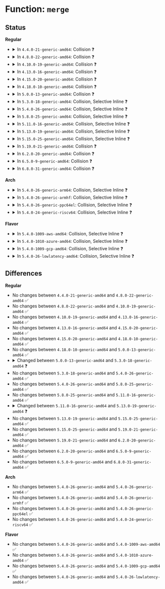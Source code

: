 # Function: <code>merge</code>

## Status
<b>Regular</b>
<ul>
<li>
<details>
<summary>In <code>4.4.0-21-generic-amd64</code>: Collision ❓</summary>

```c
struct list_head * merge(void * priv, int (*)(void *, struct list_head *, struct list_head *) cmp, struct list_head * a, struct list_head * b)
```

```json
{
  "name": "merge",
  "collision_type": "Static-Static Collision",
  "inline_type": "No",
  "funcs": [
    {
      "addr": 18446744071583017312,
      "name": "merge",
      "external": false,
      "loc": "lib/list_sort.c:19",
      "file": "lib/list_sort.c",
      "inline": "seen, unknown",
      "caller_inline": [],
      "caller_func": [
        "lib/list_sort.c:list_sort",
        "lib/list_sort.c:list_sort"
      ]
    },
    {
      "addr": 18446744071583056704,
      "name": "merge",
      "external": false,
      "loc": "lib/btree.c:520",
      "file": "lib/btree.c",
      "inline": "seen, unknown",
      "caller_inline": [],
      "caller_func": [
        "lib/btree.c:btree_remove_level"
      ]
    }
  ],
  "symbols": [
    {
      "addr": 18446744071583017312,
      "name": "merge",
      "section": ".text",
      "bind": "STB_LOCAL",
      "size": 168
    },
    {
      "addr": 18446744071583056704,
      "name": "merge",
      "section": ".text",
      "bind": "STB_LOCAL",
      "size": 215
    }
  ]
}
```
</details>
</li>
<li>
<details>
<summary>In <code>4.8.0-22-generic-amd64</code>: Collision ❓</summary>

```c
struct list_head * merge(void * priv, int (*)(void *, struct list_head *, struct list_head *) cmp, struct list_head * a, struct list_head * b)
```

```json
{
  "name": "merge",
  "collision_type": "Static-Static Collision",
  "inline_type": "No",
  "funcs": [
    {
      "addr": 18446744071583308320,
      "name": "merge",
      "external": false,
      "loc": "lib/list_sort.c:19",
      "file": "lib/list_sort.c",
      "inline": "seen, unknown",
      "caller_inline": [],
      "caller_func": [
        "lib/list_sort.c:list_sort",
        "lib/list_sort.c:list_sort"
      ]
    },
    {
      "addr": 18446744071583350480,
      "name": "merge",
      "external": false,
      "loc": "lib/btree.c:520",
      "file": "lib/btree.c",
      "inline": "seen, unknown",
      "caller_inline": [],
      "caller_func": [
        "lib/btree.c:btree_remove_level"
      ]
    }
  ],
  "symbols": [
    {
      "addr": 18446744071583308320,
      "name": "merge",
      "section": ".text",
      "bind": "STB_LOCAL",
      "size": 168
    },
    {
      "addr": 18446744071583350480,
      "name": "merge",
      "section": ".text",
      "bind": "STB_LOCAL",
      "size": 215
    }
  ]
}
```
</details>
</li>
<li>
<details>
<summary>In <code>4.10.0-19-generic-amd64</code>: Collision ❓</summary>

```c
struct list_head * merge(void * priv, int (*)(void *, struct list_head *, struct list_head *) cmp, struct list_head * a, struct list_head * b)
```

```json
{
  "name": "merge",
  "collision_type": "Static-Static Collision",
  "inline_type": "No",
  "funcs": [
    {
      "addr": 18446744071583427632,
      "name": "merge",
      "external": false,
      "loc": "lib/list_sort.c:19",
      "file": "lib/list_sort.c",
      "inline": "seen, unknown",
      "caller_inline": [],
      "caller_func": [
        "lib/list_sort.c:list_sort",
        "lib/list_sort.c:list_sort"
      ]
    },
    {
      "addr": 18446744071583475856,
      "name": "merge",
      "external": false,
      "loc": "lib/btree.c:520",
      "file": "lib/btree.c",
      "inline": "seen, unknown",
      "caller_inline": [],
      "caller_func": [
        "lib/btree.c:btree_remove_level"
      ]
    }
  ],
  "symbols": [
    {
      "addr": 18446744071583427632,
      "name": "merge",
      "section": ".text",
      "bind": "STB_LOCAL",
      "size": 168
    },
    {
      "addr": 18446744071583475856,
      "name": "merge",
      "section": ".text",
      "bind": "STB_LOCAL",
      "size": 215
    }
  ]
}
```
</details>
</li>
<li>
<details>
<summary>In <code>4.13.0-16-generic-amd64</code>: Collision ❓</summary>

```c
struct list_head * merge(void * priv, int (*)(void *, struct list_head *, struct list_head *) cmp, struct list_head * a, struct list_head * b)
```

```json
{
  "name": "merge",
  "collision_type": "Static-Static Collision",
  "inline_type": "No",
  "funcs": [
    {
      "addr": 18446744071583448960,
      "name": "merge",
      "external": false,
      "loc": "lib/list_sort.c:16",
      "file": "lib/list_sort.c",
      "inline": "seen, unknown",
      "caller_inline": [],
      "caller_func": []
    },
    {
      "addr": 18446744071583498064,
      "name": "merge",
      "external": false,
      "loc": "lib/btree.c:520",
      "file": "lib/btree.c",
      "inline": "seen, unknown",
      "caller_inline": [],
      "caller_func": [
        "lib/btree.c:btree_remove_level"
      ]
    }
  ],
  "symbols": [
    {
      "addr": 18446744071583448960,
      "name": "merge",
      "section": ".text",
      "bind": "STB_LOCAL",
      "size": 168
    },
    {
      "addr": 18446744071583498064,
      "name": "merge",
      "section": ".text",
      "bind": "STB_LOCAL",
      "size": 221
    }
  ]
}
```
</details>
</li>
<li>
<details>
<summary>In <code>4.15.0-20-generic-amd64</code>: Collision ❓</summary>

```c
struct list_head * merge(void * priv, int (*)(void *, struct list_head *, struct list_head *) cmp, struct list_head * a, struct list_head * b)
```

```json
{
  "name": "merge",
  "collision_type": "Static-Static Collision",
  "inline_type": "No",
  "funcs": [
    {
      "addr": 18446744071583629056,
      "name": "merge",
      "external": false,
      "loc": "lib/list_sort.c:17",
      "file": "lib/list_sort.c",
      "inline": "seen, unknown",
      "caller_inline": [],
      "caller_func": []
    },
    {
      "addr": 18446744071583680096,
      "name": "merge",
      "external": false,
      "loc": "lib/btree.c:520",
      "file": "lib/btree.c",
      "inline": "seen, unknown",
      "caller_inline": [],
      "caller_func": [
        "lib/btree.c:btree_remove_level"
      ]
    }
  ],
  "symbols": [
    {
      "addr": 18446744071583629056,
      "name": "merge",
      "section": ".text",
      "bind": "STB_LOCAL",
      "size": 170
    },
    {
      "addr": 18446744071583680096,
      "name": "merge",
      "section": ".text",
      "bind": "STB_LOCAL",
      "size": 221
    }
  ]
}
```
</details>
</li>
<li>
<details>
<summary>In <code>4.18.0-10-generic-amd64</code>: Collision ❓</summary>

```c
struct list_head * merge(void * priv, int (*)(void *, struct list_head *, struct list_head *) cmp, struct list_head * a, struct list_head * b)
```

```json
{
  "name": "merge",
  "collision_type": "Static-Static Collision",
  "inline_type": "No",
  "funcs": [
    {
      "addr": 18446744071583845616,
      "name": "merge",
      "external": false,
      "loc": "lib/list_sort.c:17",
      "file": "lib/list_sort.c",
      "inline": "seen, unknown",
      "caller_inline": [],
      "caller_func": []
    },
    {
      "addr": 18446744071583897984,
      "name": "merge",
      "external": false,
      "loc": "lib/btree.c:522",
      "file": "lib/btree.c",
      "inline": "seen, unknown",
      "caller_inline": [],
      "caller_func": [
        "lib/btree.c:btree_remove_level"
      ]
    }
  ],
  "symbols": [
    {
      "addr": 18446744071583845616,
      "name": "merge",
      "section": ".text",
      "bind": "STB_LOCAL",
      "size": 170
    },
    {
      "addr": 18446744071583897984,
      "name": "merge",
      "section": ".text",
      "bind": "STB_LOCAL",
      "size": 219
    }
  ]
}
```
</details>
</li>
<li>
<details>
<summary>In <code>5.0.0-13-generic-amd64</code>: Collision ❓</summary>

```c
struct list_head * merge(void * priv, int (*)(void *, struct list_head *, struct list_head *) cmp, struct list_head * a, struct list_head * b)
```

```json
{
  "name": "merge",
  "collision_type": "Static-Static Collision",
  "inline_type": "No",
  "funcs": [
    {
      "addr": 18446744071583929312,
      "name": "merge",
      "external": false,
      "loc": "lib/list_sort.c:17",
      "file": "lib/list_sort.c",
      "inline": "seen, unknown",
      "caller_inline": [],
      "caller_func": []
    },
    {
      "addr": 18446744071583982256,
      "name": "merge",
      "external": false,
      "loc": "lib/btree.c:522",
      "file": "lib/btree.c",
      "inline": "seen, unknown",
      "caller_inline": [],
      "caller_func": [
        "lib/btree.c:btree_remove_level"
      ]
    }
  ],
  "symbols": [
    {
      "addr": 18446744071583929312,
      "name": "merge",
      "section": ".text",
      "bind": "STB_LOCAL",
      "size": 170
    },
    {
      "addr": 18446744071583982256,
      "name": "merge",
      "section": ".text",
      "bind": "STB_LOCAL",
      "size": 219
    }
  ]
}
```
</details>
</li>
<li>
<details>
<summary>In <code>5.3.0-18-generic-amd64</code>: Collision, Selective Inline ❓</summary>

```c
struct list_head * merge(void * priv, cmp_func cmp, struct list_head * a, struct list_head * b)
```

```json
{
  "name": "merge",
  "collision_type": "Static-Static Collision",
  "inline_type": "Selective",
  "funcs": [
    {
      "addr": 18446744071584109189,
      "name": "merge",
      "external": false,
      "loc": "lib/list_sort.c:19",
      "file": "lib/list_sort.c",
      "inline": "not declared, inlined",
      "caller_inline": [
        "lib/list_sort.c:list_sort",
        "lib/list_sort.c:list_sort"
      ],
      "caller_func": []
    },
    {
      "addr": 18446744071584164752,
      "name": "merge",
      "external": false,
      "loc": "lib/btree.c:520",
      "file": "lib/btree.c",
      "inline": "seen, unknown",
      "caller_inline": [],
      "caller_func": [
        "lib/btree.c:btree_remove_level"
      ]
    }
  ],
  "symbols": [
    {
      "addr": 18446744071584164752,
      "name": "merge",
      "section": ".text",
      "bind": "STB_LOCAL",
      "size": 243
    }
  ]
}
```
</details>
</li>
<li>
<details>
<summary>In <code>5.4.0-26-generic-amd64</code>: Collision, Selective Inline ❓</summary>

```c
struct list_head * merge(void * priv, cmp_func cmp, struct list_head * a, struct list_head * b)
```

```json
{
  "name": "merge",
  "collision_type": "Static-Static Collision",
  "inline_type": "Selective",
  "funcs": [
    {
      "addr": 18446744071584232037,
      "name": "merge",
      "external": false,
      "loc": "lib/list_sort.c:19",
      "file": "lib/list_sort.c",
      "inline": "not declared, inlined",
      "caller_inline": [
        "lib/list_sort.c:list_sort",
        "lib/list_sort.c:list_sort"
      ],
      "caller_func": []
    },
    {
      "addr": 18446744071584298448,
      "name": "merge",
      "external": false,
      "loc": "lib/btree.c:520",
      "file": "lib/btree.c",
      "inline": "seen, unknown",
      "caller_inline": [],
      "caller_func": [
        "lib/btree.c:btree_remove_level"
      ]
    }
  ],
  "symbols": [
    {
      "addr": 18446744071584298448,
      "name": "merge",
      "section": ".text",
      "bind": "STB_LOCAL",
      "size": 243
    }
  ]
}
```
</details>
</li>
<li>
<details>
<summary>In <code>5.8.0-25-generic-amd64</code>: Collision, Selective Inline ❓</summary>

```c
struct list_head * merge(void * priv, cmp_func cmp, struct list_head * a, struct list_head * b)
```

```json
{
  "name": "merge",
  "collision_type": "Static-Static Collision",
  "inline_type": "Selective",
  "funcs": [
    {
      "addr": 18446744071584638901,
      "name": "merge",
      "external": false,
      "loc": "lib/list_sort.c:19",
      "file": "lib/list_sort.c",
      "inline": "not declared, inlined",
      "caller_inline": [
        "lib/list_sort.c:list_sort",
        "lib/list_sort.c:list_sort"
      ],
      "caller_func": []
    },
    {
      "addr": 18446744071584708656,
      "name": "merge",
      "external": false,
      "loc": "lib/btree.c:520",
      "file": "lib/btree.c",
      "inline": "seen, unknown",
      "caller_inline": [],
      "caller_func": [
        "lib/btree.c:rebalance"
      ]
    }
  ],
  "symbols": [
    {
      "addr": 18446744071584708656,
      "name": "merge",
      "section": ".text",
      "bind": "STB_LOCAL",
      "size": 235
    }
  ]
}
```
</details>
</li>
<li>
<details>
<summary>In <code>5.11.0-16-generic-amd64</code>: Collision, Selective Inline ❓</summary>

```c
struct list_head * merge(void * priv, cmp_func cmp, struct list_head * a, struct list_head * b)
```

```json
{
  "name": "merge",
  "collision_type": "Static-Static Collision",
  "inline_type": "Selective",
  "funcs": [
    {
      "addr": 18446744071584758437,
      "name": "merge",
      "external": false,
      "loc": "lib/list_sort.c:19",
      "file": "lib/list_sort.c",
      "inline": "not declared, inlined",
      "caller_inline": [
        "lib/list_sort.c:list_sort",
        "lib/list_sort.c:list_sort"
      ],
      "caller_func": []
    },
    {
      "addr": 18446744071584821840,
      "name": "merge",
      "external": false,
      "loc": "lib/btree.c:520",
      "file": "lib/btree.c",
      "inline": "seen, unknown",
      "caller_inline": [],
      "caller_func": [
        "lib/btree.c:rebalance"
      ]
    }
  ],
  "symbols": [
    {
      "addr": 18446744071584821840,
      "name": "merge",
      "section": ".text",
      "bind": "STB_LOCAL",
      "size": 235
    }
  ]
}
```
</details>
</li>
<li>
<details>
<summary>In <code>5.13.0-19-generic-amd64</code>: Collision, Selective Inline ❓</summary>

```c
struct list_head * merge(void * priv, list_cmp_func_t cmp, struct list_head * a, struct list_head * b)
```

```json
{
  "name": "merge",
  "collision_type": "Static-Static Collision",
  "inline_type": "Selective",
  "funcs": [
    {
      "addr": 18446744071584786885,
      "name": "merge",
      "external": false,
      "loc": "lib/list_sort.c:16",
      "file": "lib/list_sort.c",
      "inline": "not declared, inlined",
      "caller_inline": [
        "lib/list_sort.c:list_sort",
        "lib/list_sort.c:list_sort"
      ],
      "caller_func": []
    },
    {
      "addr": 18446744071584866512,
      "name": "merge",
      "external": false,
      "loc": "lib/btree.c:520",
      "file": "lib/btree.c",
      "inline": "seen, unknown",
      "caller_inline": [],
      "caller_func": [
        "lib/btree.c:rebalance"
      ]
    }
  ],
  "symbols": [
    {
      "addr": 18446744071584866512,
      "name": "merge",
      "section": ".text",
      "bind": "STB_LOCAL",
      "size": 237
    }
  ]
}
```
</details>
</li>
<li>
<details>
<summary>In <code>5.15.0-25-generic-amd64</code>: Collision, Selective Inline ❓</summary>

```c
struct list_head * merge(void * priv, list_cmp_func_t cmp, struct list_head * a, struct list_head * b)
```

```json
{
  "name": "merge",
  "collision_type": "Static-Static Collision",
  "inline_type": "Selective",
  "funcs": [
    {
      "addr": 18446744071585217653,
      "name": "merge",
      "external": false,
      "loc": "lib/list_sort.c:16",
      "file": "lib/list_sort.c",
      "inline": "not declared, inlined",
      "caller_inline": [
        "lib/list_sort.c:list_sort",
        "lib/list_sort.c:list_sort"
      ],
      "caller_func": []
    },
    {
      "addr": 18446744071585289280,
      "name": "merge",
      "external": false,
      "loc": "lib/btree.c:520",
      "file": "lib/btree.c",
      "inline": "seen, unknown",
      "caller_inline": [],
      "caller_func": [
        "lib/btree.c:rebalance"
      ]
    }
  ],
  "symbols": [
    {
      "addr": 18446744071585289280,
      "name": "merge",
      "section": ".text",
      "bind": "STB_LOCAL",
      "size": 237
    }
  ]
}
```
</details>
</li>
<li>
<details>
<summary>In <code>5.19.0-21-generic-amd64</code>: Collision ❓</summary>

```c
struct list_head * merge(void * priv, list_cmp_func_t cmp, struct list_head * a, struct list_head * b)
```

```json
{
  "name": "merge",
  "collision_type": "Static-Static Collision",
  "inline_type": "No",
  "funcs": [
    {
      "addr": 18446744071586055264,
      "name": "merge",
      "external": false,
      "loc": "lib/list_sort.c:16",
      "file": "lib/list_sort.c",
      "inline": "seen, unknown",
      "caller_inline": [],
      "caller_func": [
        "lib/list_sort.c:list_sort",
        "lib/list_sort.c:list_sort"
      ]
    },
    {
      "addr": 18446744071586143040,
      "name": "merge",
      "external": false,
      "loc": "lib/btree.c:520",
      "file": "lib/btree.c",
      "inline": "seen, unknown",
      "caller_inline": [],
      "caller_func": [
        "lib/btree.c:rebalance"
      ]
    }
  ],
  "symbols": [
    {
      "addr": 18446744071586055264,
      "name": "merge",
      "section": ".text",
      "bind": "STB_LOCAL",
      "size": 191
    },
    {
      "addr": 18446744071586143040,
      "name": "merge",
      "section": ".text",
      "bind": "STB_LOCAL",
      "size": 270
    }
  ]
}
```
</details>
</li>
<li>
<details>
<summary>In <code>6.2.0-20-generic-amd64</code>: Collision ❓</summary>

```c
struct list_head * merge(void * priv, list_cmp_func_t cmp, struct list_head * a, struct list_head * b)
```

```json
{
  "name": "merge",
  "collision_type": "Static-Static Collision",
  "inline_type": "No",
  "funcs": [
    {
      "addr": 18446744071587039104,
      "name": "merge",
      "external": false,
      "loc": "lib/list_sort.c:16",
      "file": "lib/list_sort.c",
      "inline": "seen, unknown",
      "caller_inline": [],
      "caller_func": [
        "lib/list_sort.c:list_sort",
        "lib/list_sort.c:list_sort"
      ]
    },
    {
      "addr": 18446744071587135952,
      "name": "merge",
      "external": false,
      "loc": "lib/btree.c:516",
      "file": "lib/btree.c",
      "inline": "seen, unknown",
      "caller_inline": [],
      "caller_func": [
        "lib/btree.c:rebalance"
      ]
    }
  ],
  "symbols": [
    {
      "addr": 18446744071587039104,
      "name": "merge",
      "section": ".text",
      "bind": "STB_LOCAL",
      "size": 191
    },
    {
      "addr": 18446744071587135952,
      "name": "merge",
      "section": ".text",
      "bind": "STB_LOCAL",
      "size": 270
    }
  ]
}
```
</details>
</li>
<li>
<details>
<summary>In <code>6.5.0-9-generic-amd64</code>: Collision ❓</summary>

```c
struct list_head * merge(void * priv, list_cmp_func_t cmp, struct list_head * a, struct list_head * b)
```

```json
{
  "name": "merge",
  "collision_type": "Static-Static Collision",
  "inline_type": "No",
  "funcs": [
    {
      "addr": 18446744071587296208,
      "name": "merge",
      "external": false,
      "loc": "lib/list_sort.c:16",
      "file": "lib/list_sort.c",
      "inline": "seen, unknown",
      "caller_inline": [],
      "caller_func": [
        "lib/list_sort.c:list_sort",
        "lib/list_sort.c:list_sort"
      ]
    },
    {
      "addr": 18446744071587398096,
      "name": "merge",
      "external": false,
      "loc": "lib/btree.c:516",
      "file": "lib/btree.c",
      "inline": "seen, unknown",
      "caller_inline": [],
      "caller_func": [
        "lib/btree.c:rebalance"
      ]
    }
  ],
  "symbols": [
    {
      "addr": 18446744071587296208,
      "name": "merge",
      "section": ".text",
      "bind": "STB_LOCAL",
      "size": 191
    },
    {
      "addr": 18446744071587398096,
      "name": "merge",
      "section": ".text",
      "bind": "STB_LOCAL",
      "size": 270
    }
  ]
}
```
</details>
</li>
<li>
<details>
<summary>In <code>6.8.0-31-generic-amd64</code>: Collision ❓</summary>

```c
struct list_head * merge(void * priv, list_cmp_func_t cmp, struct list_head * a, struct list_head * b)
```

```json
{
  "name": "merge",
  "collision_type": "Static-Static Collision",
  "inline_type": "No",
  "funcs": [
    {
      "addr": 18446744071587582032,
      "name": "merge",
      "external": false,
      "loc": "lib/list_sort.c:16",
      "file": "lib/list_sort.c",
      "inline": "seen, unknown",
      "caller_inline": [],
      "caller_func": [
        "lib/list_sort.c:list_sort",
        "lib/list_sort.c:list_sort"
      ]
    },
    {
      "addr": 18446744071587732448,
      "name": "merge",
      "external": false,
      "loc": "lib/btree.c:516",
      "file": "lib/btree.c",
      "inline": "seen, unknown",
      "caller_inline": [],
      "caller_func": [
        "lib/btree.c:rebalance"
      ]
    }
  ],
  "symbols": [
    {
      "addr": 18446744071587582032,
      "name": "merge",
      "section": ".text",
      "bind": "STB_LOCAL",
      "size": 191
    },
    {
      "addr": 18446744071587732448,
      "name": "merge",
      "section": ".text",
      "bind": "STB_LOCAL",
      "size": 270
    }
  ]
}
```
</details>
</li>
</ul>
<b>Arch</b>
<ul>
<li>
<details>
<summary>In <code>5.4.0-26-generic-arm64</code>: Collision, Selective Inline ❓</summary>

```c
struct list_head * merge(void * priv, cmp_func cmp, struct list_head * a, struct list_head * b)
```

```json
{
  "name": "merge",
  "collision_type": "Static-Static Collision",
  "inline_type": "Selective",
  "funcs": [
    {
      "addr": 18446603336496107420,
      "name": "merge",
      "external": false,
      "loc": "lib/list_sort.c:19",
      "file": "lib/list_sort.c",
      "inline": "not declared, inlined",
      "caller_inline": [
        "lib/list_sort.c:list_sort",
        "lib/list_sort.c:list_sort"
      ],
      "caller_func": []
    },
    {
      "addr": 18446603336496184888,
      "name": "merge",
      "external": false,
      "loc": "lib/btree.c:520",
      "file": "lib/btree.c",
      "inline": "seen, unknown",
      "caller_inline": [],
      "caller_func": [
        "lib/btree.c:btree_remove_level",
        "lib/btree.c:btree_remove_level"
      ]
    }
  ],
  "symbols": [
    {
      "addr": 18446603336496184888,
      "name": "merge",
      "section": ".text",
      "bind": "STB_LOCAL",
      "size": 216
    }
  ]
}
```
</details>
</li>
<li>
<details>
<summary>In <code>5.4.0-26-generic-armhf</code>: Collision, Selective Inline ❓</summary>

```c
struct list_head * merge(void * priv, cmp_func cmp, struct list_head * a, struct list_head * b)
```

```json
{
  "name": "merge",
  "collision_type": "Static-Static Collision",
  "inline_type": "Selective",
  "funcs": [
    {
      "addr": 3229432688,
      "name": "merge",
      "external": false,
      "loc": "lib/list_sort.c:19",
      "file": "lib/list_sort.c",
      "inline": "not declared, inlined",
      "caller_inline": [
        "lib/list_sort.c:list_sort",
        "lib/list_sort.c:list_sort"
      ],
      "caller_func": []
    },
    {
      "addr": 3229505436,
      "name": "merge",
      "external": false,
      "loc": "lib/btree.c:520",
      "file": "lib/btree.c",
      "inline": "seen, unknown",
      "caller_inline": [],
      "caller_func": [
        "lib/btree.c:btree_remove_level",
        "lib/btree.c:btree_remove_level"
      ]
    }
  ],
  "symbols": [
    {
      "addr": 3229505436,
      "name": "merge",
      "section": ".text",
      "bind": "STB_LOCAL",
      "size": 256
    }
  ]
}
```
</details>
</li>
<li>
<details>
<summary>In <code>5.4.0-26-generic-ppc64el</code>: Collision, Selective Inline ❓</summary>

```c
struct list_head * merge(void * priv, cmp_func cmp, struct list_head * a, struct list_head * b)
```

```json
{
  "name": "merge",
  "collision_type": "Static-Static Collision",
  "inline_type": "Selective",
  "funcs": [
    {
      "addr": 13835058055290355288,
      "name": "merge",
      "external": false,
      "loc": "lib/list_sort.c:19",
      "file": "lib/list_sort.c",
      "inline": "not declared, inlined",
      "caller_inline": [
        "lib/list_sort.c:list_sort",
        "lib/list_sort.c:list_sort"
      ],
      "caller_func": []
    },
    {
      "addr": 13835058055290461840,
      "name": "merge",
      "external": false,
      "loc": "lib/btree.c:520",
      "file": "lib/btree.c",
      "inline": "seen, unknown",
      "caller_inline": [],
      "caller_func": [
        "lib/btree.c:btree_remove_level",
        "lib/btree.c:btree_remove_level"
      ]
    }
  ],
  "symbols": [
    {
      "addr": 13835058055290461840,
      "name": "merge",
      "section": ".text",
      "bind": "STB_LOCAL",
      "size": 364
    }
  ]
}
```
</details>
</li>
<li>
<details>
<summary>In <code>5.4.0-24-generic-riscv64</code>: Collision, Selective Inline ❓</summary>

```c
struct list_head * merge(void * priv, cmp_func cmp, struct list_head * a, struct list_head * b)
```

```json
{
  "name": "merge",
  "collision_type": "Static-Static Collision",
  "inline_type": "Selective",
  "funcs": [
    {
      "addr": 18446743936275173156,
      "name": "merge",
      "external": false,
      "loc": "lib/list_sort.c:19",
      "file": "lib/list_sort.c",
      "inline": "not declared, inlined",
      "caller_inline": [
        "lib/list_sort.c:list_sort",
        "lib/list_sort.c:list_sort"
      ],
      "caller_func": []
    },
    {
      "addr": 18446743936275237316,
      "name": "merge",
      "external": false,
      "loc": "lib/btree.c:520",
      "file": "lib/btree.c",
      "inline": "seen, unknown",
      "caller_inline": [],
      "caller_func": [
        "lib/btree.c:btree_remove_level",
        "lib/btree.c:btree_remove_level"
      ]
    }
  ],
  "symbols": [
    {
      "addr": 18446743936275237316,
      "name": "merge",
      "section": ".text",
      "bind": "STB_LOCAL",
      "size": 196
    }
  ]
}
```
</details>
</li>
</ul>
<b>Flavor</b>
<ul>
<li>
<details>
<summary>In <code>5.4.0-1009-aws-amd64</code>: Collision, Selective Inline ❓</summary>

```c
struct list_head * merge(void * priv, cmp_func cmp, struct list_head * a, struct list_head * b)
```

```json
{
  "name": "merge",
  "collision_type": "Static-Static Collision",
  "inline_type": "Selective",
  "funcs": [
    {
      "addr": 18446744071584200773,
      "name": "merge",
      "external": false,
      "loc": "lib/list_sort.c:19",
      "file": "lib/list_sort.c",
      "inline": "not declared, inlined",
      "caller_inline": [
        "lib/list_sort.c:list_sort",
        "lib/list_sort.c:list_sort"
      ],
      "caller_func": []
    },
    {
      "addr": 18446744071584267184,
      "name": "merge",
      "external": false,
      "loc": "lib/btree.c:520",
      "file": "lib/btree.c",
      "inline": "seen, unknown",
      "caller_inline": [],
      "caller_func": [
        "lib/btree.c:btree_remove_level"
      ]
    }
  ],
  "symbols": [
    {
      "addr": 18446744071584267184,
      "name": "merge",
      "section": ".text",
      "bind": "STB_LOCAL",
      "size": 243
    }
  ]
}
```
</details>
</li>
<li>
<details>
<summary>In <code>5.4.0-1010-azure-amd64</code>: Collision, Selective Inline ❓</summary>

```c
struct list_head * merge(void * priv, cmp_func cmp, struct list_head * a, struct list_head * b)
```

```json
{
  "name": "merge",
  "collision_type": "Static-Static Collision",
  "inline_type": "Selective",
  "funcs": [
    {
      "addr": 18446744071584135989,
      "name": "merge",
      "external": false,
      "loc": "lib/list_sort.c:19",
      "file": "lib/list_sort.c",
      "inline": "not declared, inlined",
      "caller_inline": [
        "lib/list_sort.c:list_sort",
        "lib/list_sort.c:list_sort"
      ],
      "caller_func": []
    },
    {
      "addr": 18446744071584202384,
      "name": "merge",
      "external": false,
      "loc": "lib/btree.c:520",
      "file": "lib/btree.c",
      "inline": "seen, unknown",
      "caller_inline": [],
      "caller_func": [
        "lib/btree.c:btree_remove_level"
      ]
    }
  ],
  "symbols": [
    {
      "addr": 18446744071584202384,
      "name": "merge",
      "section": ".text",
      "bind": "STB_LOCAL",
      "size": 243
    }
  ]
}
```
</details>
</li>
<li>
<details>
<summary>In <code>5.4.0-1009-gcp-amd64</code>: Collision, Selective Inline ❓</summary>

```c
struct list_head * merge(void * priv, cmp_func cmp, struct list_head * a, struct list_head * b)
```

```json
{
  "name": "merge",
  "collision_type": "Static-Static Collision",
  "inline_type": "Selective",
  "funcs": [
    {
      "addr": 18446744071584184533,
      "name": "merge",
      "external": false,
      "loc": "lib/list_sort.c:19",
      "file": "lib/list_sort.c",
      "inline": "not declared, inlined",
      "caller_inline": [
        "lib/list_sort.c:list_sort",
        "lib/list_sort.c:list_sort"
      ],
      "caller_func": []
    },
    {
      "addr": 18446744071584250944,
      "name": "merge",
      "external": false,
      "loc": "lib/btree.c:520",
      "file": "lib/btree.c",
      "inline": "seen, unknown",
      "caller_inline": [],
      "caller_func": [
        "lib/btree.c:btree_remove_level"
      ]
    }
  ],
  "symbols": [
    {
      "addr": 18446744071584250944,
      "name": "merge",
      "section": ".text",
      "bind": "STB_LOCAL",
      "size": 243
    }
  ]
}
```
</details>
</li>
<li>
<details>
<summary>In <code>5.4.0-26-lowlatency-amd64</code>: Collision, Selective Inline ❓</summary>

```c
struct list_head * merge(void * priv, cmp_func cmp, struct list_head * a, struct list_head * b)
```

```json
{
  "name": "merge",
  "collision_type": "Static-Static Collision",
  "inline_type": "Selective",
  "funcs": [
    {
      "addr": 18446744071584288885,
      "name": "merge",
      "external": false,
      "loc": "lib/list_sort.c:19",
      "file": "lib/list_sort.c",
      "inline": "not declared, inlined",
      "caller_inline": [
        "lib/list_sort.c:list_sort",
        "lib/list_sort.c:list_sort"
      ],
      "caller_func": []
    },
    {
      "addr": 18446744071584355872,
      "name": "merge",
      "external": false,
      "loc": "lib/btree.c:520",
      "file": "lib/btree.c",
      "inline": "seen, unknown",
      "caller_inline": [],
      "caller_func": [
        "lib/btree.c:btree_remove_level"
      ]
    }
  ],
  "symbols": [
    {
      "addr": 18446744071584355872,
      "name": "merge",
      "section": ".text",
      "bind": "STB_LOCAL",
      "size": 243
    }
  ]
}
```
</details>
</li>
</ul>

## Differences
<b>Regular</b>
<ul>
<li>
No changes between <code>4.4.0-21-generic-amd64</code> and <code>4.8.0-22-generic-amd64</code> ✅
</li>
<li>
No changes between <code>4.8.0-22-generic-amd64</code> and <code>4.10.0-19-generic-amd64</code> ✅
</li>
<li>
No changes between <code>4.10.0-19-generic-amd64</code> and <code>4.13.0-16-generic-amd64</code> ✅
</li>
<li>
No changes between <code>4.13.0-16-generic-amd64</code> and <code>4.15.0-20-generic-amd64</code> ✅
</li>
<li>
No changes between <code>4.15.0-20-generic-amd64</code> and <code>4.18.0-10-generic-amd64</code> ✅
</li>
<li>
No changes between <code>4.18.0-10-generic-amd64</code> and <code>5.0.0-13-generic-amd64</code> ✅
</li>
<li>
<details>
<summary>Changed between <code>5.0.0-13-generic-amd64</code> and <code>5.3.0-18-generic-amd64</code> ❓</summary>
<ul>
<li>
<b>Param type changed. </b>
<code>int (*)(void *, struct list_head *, struct list_head *) cmp</code> ➡️ <code>cmp_func cmp</code>
</li>
</ul>
</details>
</li>
<li>
No changes between <code>5.3.0-18-generic-amd64</code> and <code>5.4.0-26-generic-amd64</code> ✅
</li>
<li>
No changes between <code>5.4.0-26-generic-amd64</code> and <code>5.8.0-25-generic-amd64</code> ✅
</li>
<li>
No changes between <code>5.8.0-25-generic-amd64</code> and <code>5.11.0-16-generic-amd64</code> ✅
</li>
<li>
<details>
<summary>Changed between <code>5.11.0-16-generic-amd64</code> and <code>5.13.0-19-generic-amd64</code> ❓</summary>
<ul>
<li>
<b>Param type changed. </b>
<code>cmp_func cmp</code> ➡️ <code>list_cmp_func_t cmp</code>
</li>
</ul>
</details>
</li>
<li>
No changes between <code>5.13.0-19-generic-amd64</code> and <code>5.15.0-25-generic-amd64</code> ✅
</li>
<li>
No changes between <code>5.15.0-25-generic-amd64</code> and <code>5.19.0-21-generic-amd64</code> ✅
</li>
<li>
No changes between <code>5.19.0-21-generic-amd64</code> and <code>6.2.0-20-generic-amd64</code> ✅
</li>
<li>
No changes between <code>6.2.0-20-generic-amd64</code> and <code>6.5.0-9-generic-amd64</code> ✅
</li>
<li>
No changes between <code>6.5.0-9-generic-amd64</code> and <code>6.8.0-31-generic-amd64</code> ✅
</li>
</ul>
<b>Arch</b>
<ul>
<li>
No changes between <code>5.4.0-26-generic-amd64</code> and <code>5.4.0-26-generic-arm64</code> ✅
</li>
<li>
No changes between <code>5.4.0-26-generic-amd64</code> and <code>5.4.0-26-generic-armhf</code> ✅
</li>
<li>
No changes between <code>5.4.0-26-generic-amd64</code> and <code>5.4.0-26-generic-ppc64el</code> ✅
</li>
<li>
No changes between <code>5.4.0-26-generic-amd64</code> and <code>5.4.0-24-generic-riscv64</code> ✅
</li>
</ul>
<b>Flavor</b>
<ul>
<li>
No changes between <code>5.4.0-26-generic-amd64</code> and <code>5.4.0-1009-aws-amd64</code> ✅
</li>
<li>
No changes between <code>5.4.0-26-generic-amd64</code> and <code>5.4.0-1010-azure-amd64</code> ✅
</li>
<li>
No changes between <code>5.4.0-26-generic-amd64</code> and <code>5.4.0-1009-gcp-amd64</code> ✅
</li>
<li>
No changes between <code>5.4.0-26-generic-amd64</code> and <code>5.4.0-26-lowlatency-amd64</code> ✅
</li>
</ul>
